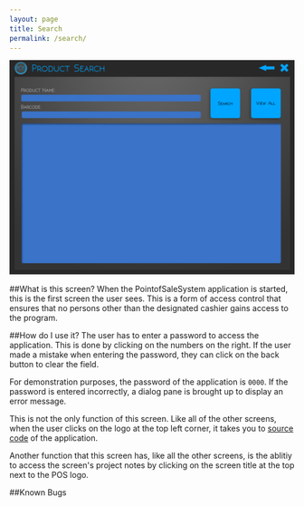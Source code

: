 ```yaml
---
layout: page
title: Search
permalink: /search/
---
```

![Search](/assets/SearchGUI.png)

##What is this screen?
When the PointofSaleSystem application is started, this is the first screen the user sees. This is a form of access control that ensures that no persons other than the designated cashier gains access to the program. 

##How do I use it?
The user has to enter a password to access the application. This is done by clicking on the numbers on the right. If the user made a mistake when entering the password, they can click on the back button to clear the field. 

For demonstration purposes, the password of the application is `0000`. If the password is entered incorrectly, a dialog pane is brought up to display an error message. 

This is not the only function of this screen. Like all of the other screens, when the user clicks on the logo at the top left corner, it takes you to [source code](https://github.com/iggnoreza/PointOfSaleSystem) of the application. 

Another function that this screen has, like all the other screens, is the ablitiy to access the screen's project notes by clicking on the screen title at the top next to the POS logo.

##Known Bugs